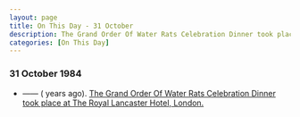 ```yaml
---
layout: page
title: On This Day - 31 October
description: The Grand Order Of Water Rats Celebration Dinner took place at The Royal Lancaster Hotel, London
categories: [On This Day]
---
```


### 31 October 1984
* —— (<span id="age1"></span> years ago). [The Grand Order Of Water Rats Celebration Dinner took place at The Royal Lancaster Hotel, London.](/personal%20appearances/1984/10/31/grand-order-of-water-rats-celebration-dinner.html)

<!-- Script for calculating number of years ago -->
<script>
var dob = '19841031';
var year = Number(dob.substr(0, 4));
var month = Number(dob.substr(4, 2)) - 1;
var day = Number(dob.substr(6, 2));
var today = new Date();
var age1 = today.getFullYear() - year;
if (today.getMonth() < month || (today.getMonth() == month && today.getDate() < day)) {
age1--;
}
document.getElementById("age1").innerHTML=age1;
</script>

